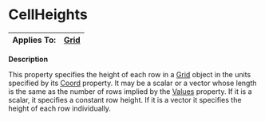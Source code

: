 




<h1 class="heading"><span class="name">CellHeights</span></h1>

| Applies To: | [Grid](../a-z/grid.md) |
| --- | ---  |


**Description**


This property specifies the height of each row in a [Grid](../a-z/grid.md) object in the units specified by its [Coord](../a-z/coord.md) property. It may be a scalar or a vector whose length is the same as the number of rows implied by the [Values](../a-z/values.md) property. If it is a scalar, it specifies a constant row height. If it is a vector it specifies the height of each row individually.



